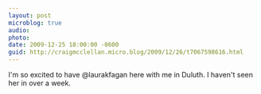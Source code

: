 ```yaml
---
layout: post
microblog: true
audio: 
photo: 
date: 2009-12-25 18:00:00 -0600
guid: http://craigmcclellan.micro.blog/2009/12/26/t7067598616.html
---
```

I'm so excited to have @laurakfagan here with me in Duluth. I haven't seen her in over a week.
